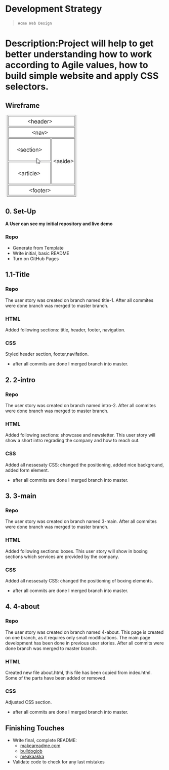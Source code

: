 # Development Strategy

> `Acme Web Design`

# Description:Project will help to get better understanding how to work according to Agile values, how to build simple website and apply CSS selectors.


## Wireframe

<!-- include a wireframe for your project in this repository, and display it here -->
<!-- wireframe.cc is a good site for getting started with wireframes -->
![wireframe](/images/wireframe.jpg)

## 0. Set-Up

__A User can see my initial repository and live demo__

### Repo

- Generate from Template
- Write initial, basic README
- Turn on GitHub Pages

## 1.1-Title

### Repo

The user story was created on branch named title-1.
After all commites were done branch was merged to master branch.

### HTML

Added following sections: title, header, footer, navigation.

### CSS

Styled header section, footer,navifation.
* after all commits are done I merged branch into master.

## 2. 2-intro

### Repo

The user story was created on branch named intro-2.
After all commites were done branch was merged to master branch.

### HTML

Added following sections: showcase and newsletter.
This user story will show a short intro regrading the company and how to reach out.

### CSS

Added all nessesaty CSS: changed the positioning, added nice background, added form element.
* after all commits are done I merged branch into master.
## 3. 3-main

### Repo

The user story was created on branch named 3-main.
After all commites were done branch was merged to master branch.

### HTML

Added following sections: boxes.
This user story will show in boxing sections which services are provided by the company.

### CSS

Added all nessesaty CSS: changed the positioning of boxing elements.
* after all commits are done I merged branch into master.
## 4. 4-about

### Repo

The user story was created on branch named 4-about.
This page is created on one branch, as it requires only small modifications.
The main page development has been done in previous user stories.
After all commits were done branch was merged to master branch.

### HTML

Created new file about.html, this file has been copied from index.html.
Some of the parts have been added or removed.

### CSS

Adjusted CSS section.
* after all commits are done I merged branch into master.


## Finishing Touches

- Write final, complete README:
  - [makeareadme.com](https://www.makeareadme.com/)
  - [bulldogjob](https://bulldogjob.com/news/449-how-to-write-a-good-readme-for-your-github-project)
  - [meakaakka](https://medium.com/@meakaakka/a-beginners-guide-to-writing-a-kickass-readme-7ac01da88ab3)
- Validate code to check for any last mistakes
